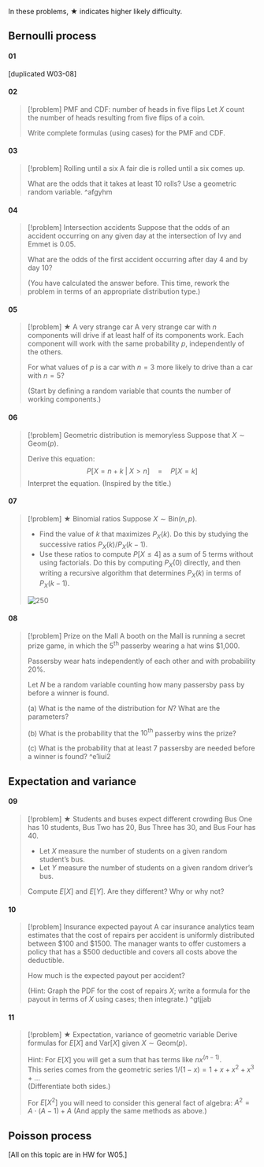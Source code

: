 In these problems, $\bigstar$ indicates higher likely difficulty.

## Bernoulli process
#### 01
\[duplicated W03-08]
#### 02
> [!problem] PMF and CDF: number of heads in five flips
> Let $X$ count the number of heads resulting from five flips of a coin.
> 
> Write complete formulas (using cases) for the PMF and CDF.
#### 03
> [!problem] Rolling until a six
> A fair die is rolled until a six comes up.
> 
> What are the odds that it takes at least 10 rolls? Use a geometric random variable. ^afgyhm
#### 04
> [!problem] Intersection accidents
> Suppose that the odds of an accident occurring on any given day at the intersection of Ivy and Emmet is 0.05.
> 
> What are the odds of the first accident occurring after day 4 and by day 10?
> 
> (You have calculated the answer before. This time, rework the problem in terms of an appropriate distribution type.)
#### 05
> [!problem] $\bigstar$ A very strange car
> A very strange car with $n$ components will drive if at least half of its components work. Each component will work with the same probability $p$, independently of the others.
> 
> For what values of $p$ is a car with $n=3$ more likely to drive than a car with $n=5$?
> 
> (Start by defining a random variable that counts the number of working components.)
#### 06
> [!problem] Geometric distribution is memoryless
> Suppose that $X\sim \text{Geom}(p)$.
> 
> Derive this equation: $$P\big[X=n+k\;\big|\; X>n\big]\quad=\quad P[X=k]$$
> Interpret the equation. (Inspired by the title.)
#### 07
> [!problem] $\bigstar$ Binomial ratios
> Suppose $X\sim \text{Bin}(n,p)$.
> - Find the value of $k$ that maximizes $P_X(k)$. Do this by studying the successive ratios $P_X(k)/P_X(k-1)$.
> - Use these ratios to compute $P[X\leq 4]$ as a sum of 5 terms without using factorials. Do this by computing $P_X(0)$ directly, and then writing a recursive algorithm that determines $P_X(k)$ in terms of $P_X(k-1)$.
> 
> ![250](Pasted%20image%2020230916133821.png)
#### 08
> [!problem] Prize on the Mall
> A booth on the Mall is running a secret prize game, in which the $5^\text{th}$ passerby wearing a hat wins \$1,000.
> 
> Passersby wear hats independently of each other and with probability 20%.
> 
> Let $N$ be a random variable counting how many passersby pass by before a winner is found.
> 
> (a) What is the name of the distribution for $N$? What are the parameters?
> 
> (b) What is the probability that the $10^\text{th}$ passerby wins the prize?
> 
> (c) What is the probability that at least $7$ passersby are needed before a winner is found? ^e1iui2

## Expectation and variance
#### 09
> [!problem] $\bigstar$ Students and buses expect different crowding
> Bus One has 10 students, Bus Two has 20, Bus Three has 30, and Bus Four has 40.
> 
> - Let $X$ measure the number of students on a given random student’s bus.
> - Let $Y$ measure the number of students on a given random driver’s bus.
> 
> Compute $E[X]$ and $E[Y]$. Are they different? Why or why not?
#### 10
> [!problem] Insurance expected payout
> A car insurance analytics team estimates that the cost of repairs per accident is uniformly distributed between $100 and $1500. The manager wants to offer customers a policy that has a $500 deductible and covers all costs above the deductible.
> 
> How much is the expected payout per accident?
> 
> (Hint: Graph the PDF for the cost of repairs $X$; write a formula for the payout in terms of $X$ using cases; then integrate.) ^gtjjab
#### 11
> [!problem] $\bigstar$ Expectation, variance of geometric variable
> Derive formulas for $E[X]$ and $\mathrm{Var}[X]$ given $X\sim \mathrm{Geom}(p)$.
> 
> Hint: 
> For $E[X]$ you will get a sum that has terms like $nx^{(n-1)}$.  
> This series comes from the geometric series $1/(1-x)=1+x+x^2+x^3+\dots$  
> (Differentiate both sides.)  
>   
> For $E[X^2]$ you will need to consider this general fact of algebra: $A^2=A\cdot(A-1) + A$
> (And apply the same methods as above.)

## Poisson process

\[All on this topic are in HW for W05.]
